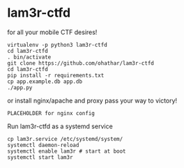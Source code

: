 # lam3r-ctfd
for all your mobile CTF desires!

```
virtualenv -p python3 lam3r-ctfd
cd lam3r-ctfd
. bin/activate
git clone https://github.com/ohathar/lam3r-ctfd
cd lam3r-ctfd
pip install -r requirements.txt
cp app.example.db app.db
./app.py
```

or install nginx/apache and proxy pass your way to victory!
```
PLACEHOLDER for nginx config
```

Run lam3r-ctfd as a systemd service
```
cp lam3r.service /etc/systemd/system/
systemctl daemon-reload
systemctl enable lam3r # start at boot
systemctl start lam3r
```

